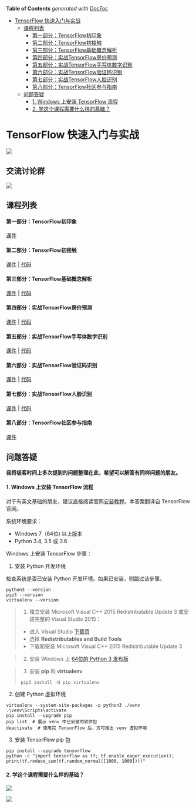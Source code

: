 <!-- START doctoc generated TOC please keep comment here to allow auto update -->
<!-- DON'T EDIT THIS SECTION, INSTEAD RE-RUN doctoc TO UPDATE -->
**Table of Contents**  *generated with [DocToc](https://github.com/thlorenz/doctoc)*

- [TensorFlow 快速入门与实战](#tensorflow-%E5%BF%AB%E9%80%9F%E5%85%A5%E9%97%A8%E4%B8%8E%E5%AE%9E%E6%88%98)
  - [课程列表](#%E8%AF%BE%E7%A8%8B%E5%88%97%E8%A1%A8)
      - [第一部分：TensorFlow初印象](#%E7%AC%AC%E4%B8%80%E9%83%A8%E5%88%86tensorflow%E5%88%9D%E5%8D%B0%E8%B1%A1)
      - [第二部分：TensorFlow初接触](#%E7%AC%AC%E4%BA%8C%E9%83%A8%E5%88%86tensorflow%E5%88%9D%E6%8E%A5%E8%A7%A6)
      - [第三部分：TensorFlow基础概念解析](#%E7%AC%AC%E4%B8%89%E9%83%A8%E5%88%86tensorflow%E5%9F%BA%E7%A1%80%E6%A6%82%E5%BF%B5%E8%A7%A3%E6%9E%90)
      - [第四部分：实战TensorFlow房价预测](#%E7%AC%AC%E5%9B%9B%E9%83%A8%E5%88%86%E5%AE%9E%E6%88%98tensorflow%E6%88%BF%E4%BB%B7%E9%A2%84%E6%B5%8B)
      - [第五部分：实战TensorFlow手写体数字识别](#%E7%AC%AC%E4%BA%94%E9%83%A8%E5%88%86%E5%AE%9E%E6%88%98tensorflow%E6%89%8B%E5%86%99%E4%BD%93%E6%95%B0%E5%AD%97%E8%AF%86%E5%88%AB)
      - [第六部分：实战TensorFlow验证码识别](#%E7%AC%AC%E5%85%AD%E9%83%A8%E5%88%86%E5%AE%9E%E6%88%98tensorflow%E9%AA%8C%E8%AF%81%E7%A0%81%E8%AF%86%E5%88%AB)
      - [第七部分：实战TensorFlow人脸识别](#%E7%AC%AC%E4%B8%83%E9%83%A8%E5%88%86%E5%AE%9E%E6%88%98tensorflow%E4%BA%BA%E8%84%B8%E8%AF%86%E5%88%AB)
      - [第八部分：TensorFlow社区参与指南](#%E7%AC%AC%E5%85%AB%E9%83%A8%E5%88%86tensorflow%E7%A4%BE%E5%8C%BA%E5%8F%82%E4%B8%8E%E6%8C%87%E5%8D%97)
  - [问题答疑](#%E9%97%AE%E9%A2%98%E7%AD%94%E7%96%91)
      - [1. Windows 上安装 TensorFlow 流程](#1-windows-%E4%B8%8A%E5%AE%89%E8%A3%85-tensorflow-%E6%B5%81%E7%A8%8B)
      - [2. 学这个课程需要什么样的基础？](#2-%E5%AD%A6%E8%BF%99%E4%B8%AA%E8%AF%BE%E7%A8%8B%E9%9C%80%E8%A6%81%E4%BB%80%E4%B9%88%E6%A0%B7%E7%9A%84%E5%9F%BA%E7%A1%80)

<!-- END doctoc generated TOC please keep comment here to allow auto update -->

# TensorFlow 快速入门与实战

![](https://pinshiv1.oss-cn-hangzhou.aliyuncs.com/ai/course_poster.jpg)

## 交流讨论群

![](https://pinshiv1.oss-cn-hangzhou.aliyuncs.com/ai/qr.png)

## 课程列表

#### 第一部分：TensorFlow初印象

[课件](beginner/slides/1-TensorFlow初印象.pdf)

#### 第二部分：TensorFlow初接触

[课件](beginner/slides/2-TensorFlow初接触.pdf) | [代码](beginner/notebook-examples/chapter-2)

#### 第三部分：TensorFlow基础概念解析

[课件](beginner/slides/3-TensorFlow基础概念解析.pdf) | [代码](beginner/notebook-examples/chapter-3)

#### 第四部分：实战TensorFlow房价预测

[课件](beginner/slides/4-实战TensorFlow房价预测.pdf) | [代码](beginner/notebook-examples/chapter-4)

#### 第五部分：实战TensorFlow手写体数字识别

[课件](beginner/slides/5-实战TensorFlow手写体数字识别.pdf) | [代码](beginner/notebook-examples/chapter-5)

#### 第六部分：实战TensorFlow验证码识别

[课件](beginner/slides/6-实战TensorFlow验证码识别.pdf) | [代码](beginner/notebook-examples/chapter-6)

#### 第七部分：实战TensorFlow人脸识别

[课件](beginner/slides/7-实战TensorFlow人脸识别.pdf) | [代码](beginner/notebook-examples/chapter-7)

#### 第八部分：TensorFlow社区参与指南

[课件](beginner/slides/8-TensorFlow社区参与指南.pdf)

## 问题答疑

**我将极客时间上多次提到的问题整理在此，希望可以解答有同样问题的朋友。**

#### 1. Windows 上安装 TensorFlow 流程

对于有英文基础的朋友，建议直接阅读官网[安装教程](https://www.tensorflow.org/install/pip?lang=python3)。本答案翻译自 TensorFlow 官网。

系统环境要求：
 - Windows 7（64位) 以上版本
 - Python 3.4, 3.5 或 3.6

Windows 上安装 TensorFlow 步骤：
1. 安装 Python 开发环境

检查系统是否已安装 Python 开发环境。如果已安装，则跳过该步骤。
```shell
python3 --version
pip3 --version
virtualenv --version
```

> 1) 独立安装 Microsoft Visual C++ 2015 Redistributable Update 3 或安装完整的 Visual Studio 2015：
> - 进入 Visual Studio [下载页](https://visualstudio.microsoft.com/vs/older-downloads/)
> - 选择 **Redistributables and Build Tools**
> - 下载和安装 Microsoft Visual C++ 2015 Redistributable Update 3

> 2) 安装 Windows 上 [64位的 Python 3 发布版](https://www.python.org/downloads/windows/)

>  3) 安装 **pip** 和 **virtualenv**
>  ```shell
>  pip3 install -U pip virtualenv
>  ```

2. 创建 Python 虚拟环境

```shell
virtualenv --system-site-packages -p python3 ./venv
.\venv\Scripts\activate
pip install --upgrade pip
pip list  # 展示 venv 中已安装的软件包
deactivate  # 使用完 TensorFlow 后，方可推出 venv 虚拟环境
```

3. 安装 TensorFlow pip 包

```shell
pip install --upgrade tensorflow
python -c "import tensorflow as tf; tf.enable_eager_execution(); print(tf.reduce_sum(tf.random_normal([1000, 1000])))"
```

#### 2. 学这个课程需要什么样的基础？

![](beginner/images/knowledge-graph-0.jpg)

![](beginner/images/knowledge-graph-1.jpg)

